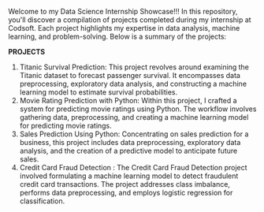Welcome to my Data Science Internship Showcase!!!
In this repository, you'll discover a compilation of projects completed during my internship at Codsoft. Each project highlights my expertise in data analysis, machine learning, and problem-solving. Below is a summary of the projects:


**PROJECTS**
1. Titanic Survival Prediction: This project revolves around examining the Titanic dataset to forecast passenger survival. It encompasses data preprocessing, exploratory data analysis, and constructing a machine learning model to estimate survival probabilities.
2. Movie Rating Prediction with Python: Within this project, I crafted a system for predicting movie ratings using Python. The workflow involves gathering data, preprocessing, and creating a machine learning model for predicting movie ratings.
3. Sales Prediction Using Python: Concentrating on sales prediction for a business, this project includes data preprocessing, exploratory data analysis, and the creation of a predictive model to anticipate future sales.
4. Credit Card Fraud Detection : The Credit Card Fraud Detection project involved formulating a machine learning model to detect fraudulent credit card transactions. The project addresses class imbalance, performs data preprocessing, and employs logistic regression for classification.
